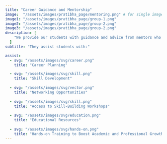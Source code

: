 ```yaml
---
title: "Career Guidance and Mentorship"
image:  "/assets/images/pratibha_page/mentoring.png" # for single image other wise set ""
image1: "/assets/images/pratibha_page/group-1.png"
image2: "/assets/images/pratibha_page/group-2.png"
image3: "/assets/images/pratibha_page/group-2.png"
description: [
    "We provide our students with guidance and advice from mentors who are professionals in their field.",
  ]
subtitle: "They assist students with:"

assist:
  - svg: "/assets/images/svg/career.png"
    title: "Career Planning"

  - svg: "/assets/images/svg/skill.png"
    title: "Skill Development"
  
  - svg: "/assets/images/svg/vector.png"
    title: "Networking Opportunities"
  
  - svg: "/assets/images/svg/skill.png"
    title: "Access to Skill-Building Workshops"
  
  - svg: "/assets/images/svg/education.png"
    title: "Educational Resources"
  
  - svg: "/assets/images/svg/hands-on.png"
    title: "Hands-on Training to Boost Academic and Professional Growth"
---
```

